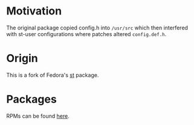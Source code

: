 # Motivation
The original package copied config.h into `/usr/src` which then interfered with
st-user configurations where patches altered `config.def.h`.

# Origin
This is a fork of Fedora's [st](https://src.fedoraproject.org/rpms/st) package.

# Packages
RPMs can be found
[here](https://copr.fedorainfracloud.org/coprs/poettlerric/st/).
